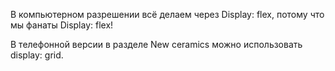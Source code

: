 В компьютерном разрешении всё делаем через Display: flex,
потому что мы фанаты Display: flex!

В телефонной версии в разделе New ceramics
можно использовать display: grid.
